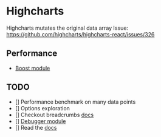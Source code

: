 # Highcharts

Highcharts mutates the original data array
Issue: https://github.com/highcharts/highcharts-react/issues/326

## Performance

- [Boost module](https://www.highcharts.com/docs/advanced-chart-features/boost-module)

## TODO

- [] Performance benchmark on many data points
- [] Options exploration
- [] Checkout breadcrumbs [docs](https://www.highcharts.com/docs/advanced-chart-features/breadcrumbs)
- [] [Debugger module](https://www.highcharts.com/docs/advanced-chart-features/debugger-mode)
- [] Read the [docs](https://www.highcharts.com/docs/)
